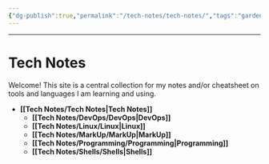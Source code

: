 ```yaml
---
{"dg-publish":true,"permalink":"/tech-notes/tech-notes/","tags":"gardenEntry","dgHomeLink":true,"dgPassFrontmatter":false}
---
```


---
# Tech Notes
Welcome! This site is a central collection for my notes and/or cheatsheet on tools and languages I am learning and using.


- **[[Tech Notes/Tech Notes|Tech Notes]]**
	- **[[Tech Notes/DevOps/DevOps|DevOps]]**
	- **[[Tech Notes/Linux/Linux|Linux]]**
	- **[[Tech Notes/MarkUp/MarkUp|MarkUp]]**
	- **[[Tech Notes/Programming/Programming|Programming]]**
	- **[[Tech Notes/Shells/Shells|Shells]]**


